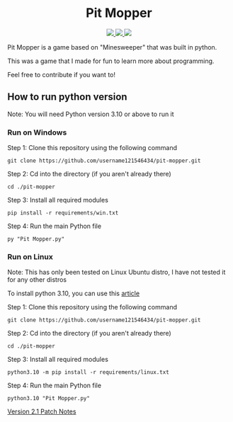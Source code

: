 <h1 align='center'>Pit Mopper</h1>

<div align='center'>
  <a href=https://github.com/username121546434/pit-mopper/releases/latest>
    <img src='https://img.shields.io/github/v/release/username121546434/pit-mopper?include_prereleases&label=Latest%20Release'/>
  </a>
  <a href = 'https://github.com/username121546434/pit-mopper/pulls'>
    <img src = 'https://img.shields.io/github/issues-pr/username121546434/pit-mopper?label=Pull%20Requests'/>
  </a>
  <a href = 'https://github.com/username121546434/pit-mopper/issues'>
    <img src = 'https://img.shields.io/github/issues/username121546434/pit-mopper?label=Issues'/>
  </a>
</div>

Pit Mopper is a game based on "Minesweeper" that was built in python.

This was a game that I made for fun to learn more about programming.

Feel free to contribute if you want to!

## How to run python version

Note: You will need Python version 3.10 or above to run it

### Run on Windows

Step 1: Clone this repository using the following command

```text
git clone https://github.com/username121546434/pit-mopper.git
```

Step 2: Cd into the directory (if you aren't already there)

```text
cd ./pit-mopper
```

Step 3: Install all required modules

```text
pip install -r requirements/win.txt
```

Step 4: Run the main Python file

```text
py "Pit Mopper.py"
```

### Run on Linux

Note: This has only been tested on Linux Ubuntu distro, I have not tested it for any other distros

To install python 3.10, you can use this [article](https://computingforgeeks.com/how-to-install-python-on-ubuntu-linux-system/)

Step 1: Clone this repository using the following command

```text
git clone https://github.com/username121546434/pit-mopper.git
```

Step 2: Cd into the directory (if you aren't already there)

```text
cd ./pit-mopper
```

Step 3: Install all required modules

```text
python3.10 -m pip install -r requirements/linux.txt
```

Step 4: Run the main Python file

```text
python3.10 "Pit Mopper.py"
```


[Version 2.1 Patch Notes](https://github.com/username121546434/pit-mopper/releases/tag/v2.1.0)
